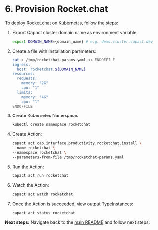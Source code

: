 # 6. Provision Rocket.chat

To deploy Rocket.chat on Kubernetes, follow the steps:

1. Export Capact cluster domain name as environment variable:

   ```bash
   export DOMAIN_NAME={domain_name} # e.g. demo.cluster.capact.dev
   ``` 

1. Create a file with installation parameters:

    ```bash
    cat > /tmp/rocketchat-params.yaml << ENDOFFILE
    ingress:
      host: rocketchat.${DOMAIN_NAME}
    resources:
      requests:
        memory: "2G"
        cpu: "1"
      limits:
        memory: "4G"
        cpu: "1"
    ENDOFFILE
    ```
1. Create Kubernetes Namespace:
    ```bash
    kubectl create namespace rocketchat
    ```
1. Create Action:
 
    ```bash
    capact act cap.interface.productivity.rocketchat.install \
    --name rocketchat \
    --namespace rocketchat \
    --parameters-from-file /tmp/rocketchat-params.yaml
    ```
1. Run the Action:
    ```bash
    capact act run rocketchat
    ```
1. Watch the Action:
    ```bash
    capact act watch rocketchat
    ```
1. Once the Action is succeeded, view output TypeInstances:
   ```bash
   capact act status rocketchat
   ```
    
**Next steps:** Navigate back to the [main README](./README.md) and follow next steps.
